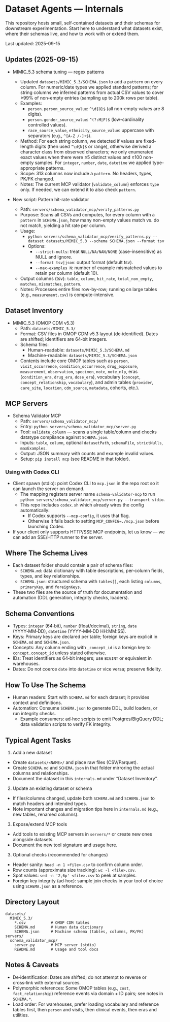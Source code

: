 # Dataset Agents — Internals

This repository hosts small, self‑contained datasets and their schemas for downstream experimentation. Start here to understand what datasets exist, where their schemas live, and how to work with or extend them.

Last updated: 2025-09-15

## Updates (2025-09-15)

- MIMIC_5.3 schema tuning — regex patterns
  - Updated `datasets/MIMIC_5.3/SCHEMA.json` to add a `pattern` on every column. For numeric/date types we applied standard patterns; for string columns we inferred patterns from actual CSV values to cover ≥99% of non-empty entries (sampling up to 200k rows per table).
  - Examples:
    - `person.person_source_value`: `^\d{8}$` (all non-empty values are 8 digits).
    - `person.gender_source_value`: `^(?:M|F)$` (low-cardinality controlled values).
    - `race_source_value`, `ethnicity_source_value`: uppercase with separators (e.g., `^[A-Z /-]+$`).
  - Method: For each string column, we detected if values are fixed-length digits (then used `^\d{N}$` or range), otherwise derived a character class from observed characters; we only enumerated exact values when there were ≤5 distinct values and ≥100 non-empty samples. For `integer`, `number`, `date`, `datetime` we applied type-appropriate patterns.
  - Scope: 313 columns now include a `pattern`. No headers, types, PK/FK changed.
  - Notes: The current MCP validator (`validate_column`) enforces `type` only. If needed, we can extend it to also check `pattern`.

- New script: Pattern hit-rate validator
  - Path: `servers/schema_validator_mcp/verify_patterns.py`
  - Purpose: Scans all CSVs and computes, for every column with a `pattern` in `SCHEMA.json`, how many non-empty values match vs. do not match, yielding a hit rate per column.
  - Usage:
    - `python servers/schema_validator_mcp/verify_patterns.py --dataset datasets/MIMIC_5.3 --schema SCHEMA.json --format tsv`
    - Options:
      - `--strict-nulls`: treat `NULL/NA/NAN/NONE` (case-insensitive) as NULL and ignore.
      - `--format tsv|json`: output format (default tsv).
      - `--max-examples N`: number of example mismatched values to retain per column (default 10).
  - Output columns (tsv): `table`, `column`, `hit_rate`, `total_non_empty`, `matches`, `mismatches`, `pattern`.
  - Notes: Processes entire files row-by-row; running on large tables (e.g., `measurement.csv`) is compute-intensive.

## Dataset Inventory

- MIMIC_5.3 (OMOP CDM v5.3)
  - Path: `datasets/MIMIC_5.3/`
  - Format: CSV files in OMOP CDM v5.3 layout (de‑identified). Dates are shifted; identifiers are 64‑bit integers.
  - Schema files:
    - Human-readable: `datasets/MIMIC_5.3/SCHEMA.md`
    - Machine-readable: `datasets/MIMIC_5.3/SCHEMA.json`
  - Contents include core OMOP tables such as `person`, `visit_occurrence`, `condition_occurrence`, `drug_exposure`, `measurement`, `observation`, `specimen`, `note`, `note_nlp`, eras (`condition_era`, `drug_era`, `dose_era`), vocabulary (`concept`, `concept_relationship`, `vocabulary`), and admin tables (`provider`, `care_site`, `location`, `cdm_source`, `metadata`, cohorts, etc.).

## MCP Servers

- Schema Validator MCP
  - Path: `servers/schema_validator_mcp/`
  - Entry: `python servers/schema_validator_mcp/server.py`
  - Tool: `validate_column` — scans a single table/column and checks datatype compliance against `SCHEMA.json`.
  - Inputs: `table`, `column`, optional `datasetPath`, `schemaFile`, `strictNulls`, `maxExamples`.
  - Output: JSON summary with counts and example invalid values.
  - Setup: `pip install mcp` (see README in that folder).

### Using with Codex CLI

- Client spawn (stdio): point Codex CLI to `mcp.json` in the repo root so it can launch the server on demand.
  - The mapping registers server name `schema-validator-mcp` to run `python servers/schema_validator_mcp/server.py --transport stdio`.
  - This repo includes `codex.sh` which already wires the config automatically:
    - If Codex supports `--mcp-config`, it uses that flag.
    - Otherwise it falls back to setting `MCP_CONFIG=./mcp.json` before launching Codex.
- If your client only supports HTTP/SSE MCP endpoints, let us know — we can add an SSE/HTTP runner to the server.

## Where The Schema Lives

- Each dataset folder should contain a pair of schema files:
  - `SCHEMA.md`: data dictionary with table descriptions, per‑column fields, types, and key relationships.
  - `SCHEMA.json`: structured schema with `tables[]`, each listing `columns`, `primaryKey`, and `foreignKeys`.
- These two files are the source of truth for documentation and automation (DDL generation, integrity checks, loaders).

## Schema Conventions

- Types: `integer` (64‑bit), `number` (float/decimal), `string`, `date` (YYYY‑MM‑DD), `datetime` (YYYY‑MM‑DD HH:MM:SS).
- Keys: Primary keys are declared per table; foreign keys are explicit in `SCHEMA.md` and `SCHEMA.json`.
- Concepts: Any column ending with `_concept_id` is a foreign key to `concept.concept_id` unless stated otherwise.
- IDs: Treat identifiers as 64‑bit integers; use `BIGINT` or equivalent in warehouses.
- Dates: Do not coerce `date` into `datetime` or vice versa; preserve fidelity.

## How To Use The Schema

- Human readers: Start with `SCHEMA.md` for each dataset; it provides context and definitions.
- Automation: Consume `SCHEMA.json` to generate DDL, build loaders, or run integrity checks.
  - Example consumers: ad‑hoc scripts to emit Postgres/BigQuery DDL; data validation scripts to verify FK integrity.

## Typical Agent Tasks

1) Add a new dataset
- Create `datasets/<NAME>/` and place raw files (CSV/Parquet).
- Create `SCHEMA.md` and `SCHEMA.json` in that folder mirroring the actual columns and relationships.
- Document the dataset in this `internals.md` under “Dataset Inventory”.

2) Update an existing dataset or schema
- If files/columns changed, update both `SCHEMA.md` and `SCHEMA.json` to match headers and intended types.
- Note important changes and migration tips here in `internals.md` (e.g., new tables, renamed columns).

3) Expose/extend MCP tools
- Add tools to existing MCP servers in `servers/*` or create new ones alongside datasets.
- Document the new tool signature and usage here.

3) Optional checks (recommended for changes)
- Header sanity: `head -n 1 <file>.csv` to confirm column order.
- Row counts (approximate size tracking): `wc -l <file>.csv`.
- Spot values: `sed -n '2,6p' <file>.csv` to peek at samples.
- Foreign key integrity (ad‑hoc): sample join checks in your tool of choice using `SCHEMA.json` as a reference.

## Directory Layout

```
datasets/
  MIMIC_5.3/
    *.csv           # OMOP CDM tables
    SCHEMA.md       # Human data dictionary
    SCHEMA.json     # Machine schema (tables, columns, PK/FK)
servers/
  schema_validator_mcp/
    server.py       # MCP server (stdio)
    README.md       # Usage and tool docs
```

## Notes & Caveats

- De‑identification: Dates are shifted; do not attempt to reverse or cross‑link with external sources.
- Polymorphic references: Some OMOP tables (e.g., `cost`, `fact_relationship`) reference events via domain + ID pairs; see notes in `SCHEMA.*`.
- Load order: For warehouses, prefer loading vocabulary and reference tables first, then `person` and visits, then clinical events, then eras and utilities.
